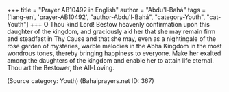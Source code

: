 +++
title = "Prayer AB10492 in English"
author = "Abdu'l-Bahá"
tags = ['lang-en', 'prayer-AB10492', "author-Abdu'l-Bahá", "category-Youth", "cat-Youth"]
+++
O Thou kind Lord!  Bestow heavenly confirmation upon this daughter of the kingdom, and graciously aid her that she may remain firm and steadfast in Thy Cause and that she may, even as a nightingale of the rose garden of mysteries, warble melodies in the Abhá Kingdom in the most wondrous tones, thereby bringing happiness to everyone.  Make her exalted among the daughters of the kingdom and enable her to attain life eternal.
Thou art the Bestower, the All-Loving.

(Source category: Youth)
(Bahaiprayers.net ID: 367)
